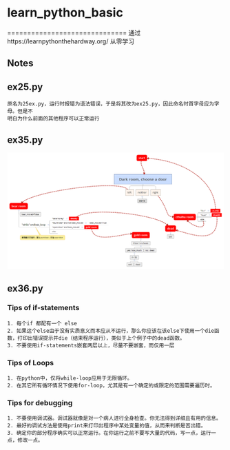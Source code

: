 # learn_python_basic
==============================
通过https://learnpythonthehardway.org/ 从零学习


Notes
-----------------------
##  ex25.py
    原名为25ex.py，运行时报错为语法错误，于是将其改为ex25.py，因此命名时首字母应为字母。但是不     
    明白为什么前面的其他程序可以正常运行

##  ex35.py
![Map of the game](https://github.com/LiuJLin/learn_python_basic/blob/master/MakeChoice_ex35.png?raw=true)    

##  ex36.py
###  Tips of if-statements
    1. 每个if 都配有一个 else
    2. 如果这个else由于没有实质意义而本应从不运行，那么你应该在该else下使用一个die函数，打印出错误提示并die（结束程序运行），类似于上个例子中的dead函数。
    3. 不要使用if-statements嵌套两层以上，尽量不要嵌套，而仅用一层

### Tips of Loops
    1. 在python中，仅将while-loop应用于无限循环。
    2. 在其它所有循环情况下使用for-loop，尤其是有一个确定的或限定的范围需要遍历时。

### Tips for debugging
    1. 不要使用调试器。调试器就像是对一个病人进行全身检查。你无法得到详细且有用的信息。
    2. 最好的调试方法是使用print来打印出程序中某处变量的值，从而来判断是否出错。
    3. 确定你的部分程序确实可以正常运行。在你运行之前不要写大量的代码，写一点，运行一点，修改一点。
